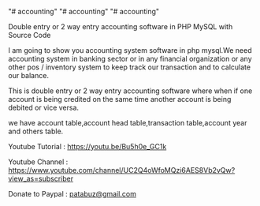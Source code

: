 "# accounting" 
"# accounting" 
"# accounting" 

Double entry or 2 way entry accounting software  in PHP MySQL with Source Code

I am going to show you accounting system software in php mysql.We need accounting system in banking sector or in any financial organization or any other pos / inventory system to keep track our transaction and to calculate our balance.

This is double entry or 2 way entry  accounting software where when if one account is being credited on the same time another account is being debited or vice versa.

we have account table,account head table,transaction table,account year and others table.

Youtube Tutorial : https://youtu.be/Bu5h0e_GC1k

Youtube Channel : https://www.youtube.com/channel/UC2Q4oWfoMQzi6AES8Vb2vQw?view_as=subscriber

Donate to Paypal : patabuz@gmail.com

